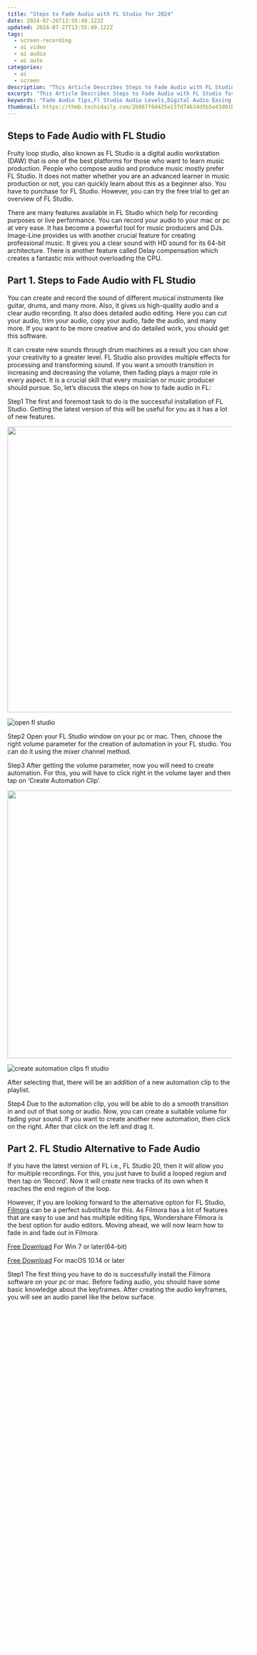 ```yaml
---
title: "Steps to Fade Audio with FL Studio for 2024"
date: 2024-07-26T13:55:49.122Z
updated: 2024-07-27T13:55:49.122Z
tags: 
  - screen-recording
  - ai video
  - ai audio
  - ai auto
categories: 
  - ai
  - screen
description: "This Article Describes Steps to Fade Audio with FL Studio for 2024"
excerpt: "This Article Describes Steps to Fade Audio with FL Studio for 2024"
keywords: "Fade Audio Tips,Fl Studio Audio Levels,Digital Audio Easing,Sound Adjustment Steps,Mixing Audio Gradually,Volume Control Techniques,Audio Transition Methods"
thumbnail: https://thmb.techidaily.com/2b667f6d425e137d74634d5b5e43d01ba3b3015e34fc38e54ba016f1aa0f02aa.jpg
---
```


## Steps to Fade Audio with FL Studio

Fruity loop studio, also known as FL Studio is a digital audio workstation (DAW) that is one of the best platforms for those who want to learn music production. People who compose audio and produce music mostly prefer FL Studio. It does not matter whether you are an advanced learner in music production or not, you can quickly learn about this as a beginner also. You have to purchase for FL Studio. However, you can try the free trial to get an overview of FL Studio.

There are many features available in FL Studio which help for recording purposes or live performance. You can record your audio to your mac or pc at very ease. It has become a powerful tool for music producers and DJs. Image-Line provides us with another crucial feature for creating professional music. It gives you a clear sound with HD sound for its 64-bit architecture. There is another feature called Delay compensation which creates a fantastic mix without overloading the CPU.

## Part 1\. Steps to Fade Audio with FL Studio

You can create and record the sound of different musical instruments like guitar, drums, and many more. Also, it gives us high-quality audio and a clear audio recording. It also does detailed audio editing. Here you can cut your audio, trim your audio, copy your audio, fade the audio, and many more. If you want to be more creative and do detailed work, you should get this software.

It can create new sounds through drum machines as a result you can show your creativity to a greater level. FL Studio also provides multiple effects for processing and transforming sound. If you want a smooth transition in increasing and decreasing the volume, then fading plays a major role in every aspect. It is a crucial skill that every musician or music producer should pursue. So, let’s discuss the steps on how to fade audio in FL:

Step1 The first and foremost task to do is the successful installation of FL Studio. Getting the latest version of this will be useful for you as it has a lot of new features.

<!-- affiliate ads begin -->
<a href="https://ephamedtechinc.pxf.io/c/5597632/2097467/26400?prodsku=B700" target="_top" id="2097467"><img src="//a.impactradius-go.com/display-ad/26400-2097467" border="0" alt="" width="640" height="640"/></a><img height="0" width="0" src="https://imp.pxf.io/i/5597632/2097467/26400" style="position:absolute;visibility:hidden;" border="0" />
<!-- affiliate ads end -->
![open fl studio](https://images.wondershare.com/filmora/article-images/2022/07/open-fl-studio.jpg)

Step2 Open your FL Studio window on your pc or mac. Then, choose the right volume parameter for the creation of automation in your FL studio. You can do it using the mixer channel method.

Step3 After getting the volume parameter, now you will need to create automation. For this, you will have to click right in the volume layer and then tap on ‘Create Automation Clip’.

<!-- affiliate ads begin -->
<a href="https://appsumo.8odi.net/c/5597632/2082526/7443" target="_top" id="2082526"><img src="//a.impactradius-go.com/display-ad/7443-2082526" border="0" alt="" width="1200" height="600"/></a><img height="0" width="0" src="https://appsumo.8odi.net/i/5597632/2082526/7443" style="position:absolute;visibility:hidden;" border="0" />
<!-- affiliate ads end -->
![create automation clips fl studio](https://images.wondershare.com/filmora/article-images/2022/07/create-automation-clips-fl-studio.jpg)

After selecting that, there will be an addition of a new automation clip to the playlist.

Step4 Due to the automation clip, you will be able to do a smooth transition in and out of that song or audio. Now, you can create a suitable volume for fading your sound. If you want to create another new automation, then click on the right. After that click on the left and drag it.

## Part 2\. FL Studio Alternative to Fade Audio

If you have the latest version of FL i.e., FL Studio 20, then it will allow you for multiple recordings. For this, you just have to build a looped region and then tap on ‘Record’. Now it will create new tracks of its own when it reaches the end region of the loop.

However, if you are looking forward to the alternative option for FL Studio, [Filmora](https://tools.techidaily.com/wondershare/filmora/download/) can be a perfect substitute for this. As Filmora has a lot of features that are easy to use and has multiple editing tips, Wondershare Filmora is the best option for audio editors. Moving ahead, we will now learn how to fade in and fade out in Filmora:

[Free Download](https://tools.techidaily.com/wondershare/filmora/download/) For Win 7 or later(64-bit)

[Free Download](https://tools.techidaily.com/wondershare/filmora/download/) For macOS 10.14 or later

Step1 The first thing you have to do is successfully install the Filmora software on your pc or mac. Before fading audio, you should have some basic knowledge about the keyframes. After creating the audio keyframes, you will see an audio panel like the below surface.

<!-- affiliate ads begin -->
<span id="1793213">
					<video width="1080" height="1620" style="cursor:pointer"
           poster="//a.impactradius-go.com/display-clicktoplayimage/1793213.jpeg"
           onclick="if(!this.playClicked){this.play();this.setAttribute('controls',true);this.playClicked=true;}">
	   <source src="//a.impactradius-go.com/display-ad/19135-1793213">
	   <img src="//a.impactradius-go.com/display-clicktoplayimage/1793213.jpeg" style="border: none; height: 100%; width: 100%; object-fit: contain">
	</video>
	<div style="width:1080px;text-align:center"><a href="javascript:window.open(decodeURIComponent('https%3A%2F%2Ftinyland.pxf.io%2Fc%2F5597632%2F1793213%2F19135'), '_blank');void(0);">Click here</a></div>
</span>
<img height="0" width="0" src="https://imp.pxf.io/i/5597632/1793213/19135" style="position:absolute;visibility:hidden;" border="0" />
<!-- affiliate ads end -->
![install filmora software](https://images.wondershare.com/filmora/guide/adjust-video-1.png)

Step2 To fade audio in, you have to go to the audio setting. Then drag the pointer to the fade-in option which is present on the right and then apply the duration.

![fade audio in](https://images.wondershare.com/filmora/guide/add-audio-fade-in-fade-out.jpg)

Step3 If you want your audio to fade out, again go to the audio setting. Then drag the pointer to the fade-out option. Now set your duration and see the fade-out effect.

No matter which audio editing software, what matters is the learning outcome. Learn the features of different editing software and choose what is suitable for you. If you are a beginner, then watch some tutorial videos on YouTube and read some Quora on google. Those who are just interested in audio editing and want to learn more should first try out [Filmora](https://tools.techidaily.com/wondershare/filmora/download/), whereas if you have a basic idea about FL Studio then you can definitely go for it.

<!-- affiliate ads begin -->
<a href="https://engwe.pxf.io/c/5597632/2093504/25579" target="_top" id="2093504"><img src="//a.impactradius-go.com/display-ad/25579-2093504" border="0" alt="" width="1200" height="1200"/></a><img height="0" width="0" src="https://imp.pxf.io/i/5597632/2093504/25579" style="position:absolute;visibility:hidden;" border="0" />
<!-- affiliate ads end -->
## Related FAQs of FL Studio Audio Editing

<!-- affiliate ads begin -->
<a href="https://getlyla.pxf.io/c/5597632/1455723/15391" target="_top" id="1455723"><img src="//a.impactradius-go.com/display-ad/15391-1455723" border="0" alt="" width="336" height="280"/></a><img height="0" width="0" src="https://imp.pxf.io/i/5597632/1455723/15391" style="position:absolute;visibility:hidden;" border="0" />
<!-- affiliate ads end -->
### 1\. How to fade out FL studio mobile?

If you want to fade out your audio in FL on your mobile phone, tap on the waveform icon which is present on the top left side of the audio. It will now open the drop-down menu where you can do automation and then select volume.

### 2\. How to crescendo in FL studio?

If you want to do crescendo in FL Studio, you can apply certain automation on your volume slider and can use that for adding some dynamics. There is another way of doing this by manually changing all the notes’ velocities to the dynamics you want.

### 3\. What is declicking mode FL studio?

Declicking is an option that helps to remove ‘Clicks’ in the beginning or end. But when it comes to FL Studio, the meaning is a bit different. If you need to cut a part of your audio in FL Studio and later there arises a jump between two parts. This is known as declicking mode in FL Studio.

[Free Download](https://tools.techidaily.com/wondershare/filmora/download/) For macOS 10.14 or later

Step1 The first thing you have to do is successfully install the Filmora software on your pc or mac. Before fading audio, you should have some basic knowledge about the keyframes. After creating the audio keyframes, you will see an audio panel like the below surface.

![install filmora software](https://images.wondershare.com/filmora/guide/adjust-video-1.png)

Step2 To fade audio in, you have to go to the audio setting. Then drag the pointer to the fade-in option which is present on the right and then apply the duration.

![fade audio in](https://images.wondershare.com/filmora/guide/add-audio-fade-in-fade-out.jpg)

Step3 If you want your audio to fade out, again go to the audio setting. Then drag the pointer to the fade-out option. Now set your duration and see the fade-out effect.

No matter which audio editing software, what matters is the learning outcome. Learn the features of different editing software and choose what is suitable for you. If you are a beginner, then watch some tutorial videos on YouTube and read some Quora on google. Those who are just interested in audio editing and want to learn more should first try out [Filmora](https://tools.techidaily.com/wondershare/filmora/download/), whereas if you have a basic idea about FL Studio then you can definitely go for it.

<!-- affiliate ads begin -->
<a href="https://shop.incomedia.eu/order/checkout.php?PRODS=12730965&QTY=1&AFFILIATE=108875&CART=1"><img src="https://incomedia.eu/files/images/affiliates/w5/03_WBSX5_728x90_red_CTA.jpg" border="0"></a>
<!-- affiliate ads end -->
## Related FAQs of FL Studio Audio Editing

<!-- affiliate ads begin -->
<a href="https://secure.2checkout.com/order/checkout.php?PRODS=4718730&QTY=1&AFFILIATE=108875&CART=1"> <img src="https://secure.avangate.com/images/merchant/ce9a6fb2becc2d235e62b125e9260102/products/copy_vMixCallScreenshot1-large.jpg" border="0">vMix HD - Software based live production. vMix HD includes everything in vMix Basic HD plus 1000 inputs, Video List, 4 Overlay Channels, and 1 vMix Call 
This bundle includes Studio 200 for vMix from Virtualsetworks, HTTP Matrix 1.0 automation scheduler, and 4 introductory training videos from the Udemy vMix Basic to Amazing course. </a>
<!-- affiliate ads end -->
### 1\. How to fade out FL studio mobile?

If you want to fade out your audio in FL on your mobile phone, tap on the waveform icon which is present on the top left side of the audio. It will now open the drop-down menu where you can do automation and then select volume.

### 2\. How to crescendo in FL studio?

If you want to do crescendo in FL Studio, you can apply certain automation on your volume slider and can use that for adding some dynamics. There is another way of doing this by manually changing all the notes’ velocities to the dynamics you want.

<!-- affiliate ads begin -->
<a href="https://secure.2checkout.com/order/checkout.php?PRODS=3851691&QTY=1&AFFILIATE=108875&CART=1"><img src="http://www.aiseesoft.com/avangate/30p/banner.jpg" border="0"></a>
<!-- affiliate ads end -->
### 3\. What is declicking mode FL studio?

Declicking is an option that helps to remove ‘Clicks’ in the beginning or end. But when it comes to FL Studio, the meaning is a bit different. If you need to cut a part of your audio in FL Studio and later there arises a jump between two parts. This is known as declicking mode in FL Studio.

<ins class="adsbygoogle"
     style="display:block"
     data-ad-format="autorelaxed"
     data-ad-client="ca-pub-7571918770474297"
     data-ad-slot="1223367746"></ins>

<ins class="adsbygoogle"
     style="display:block"
     data-ad-format="autorelaxed"
     data-ad-client="ca-pub-7571918770474297"
     data-ad-slot="1223367746"></ins>



<ins class="adsbygoogle"
     style="display:block"
     data-ad-client="ca-pub-7571918770474297"
     data-ad-slot="8358498916"
     data-ad-format="auto"
     data-full-width-responsive="true"></ins>





<span class="atpl-alsoreadstyle">Also read:</span>
<div><ul>
<li><a href="https://screen-recording.techidaily.com/new-2024-approved-essential-9-video-calling-apps-android-and-ios-review/"><u>[New] 2024 Approved  Essential 9 Video Calling Apps  Android & iOS Review</u></a></li>
<li><a href="https://on-screen-recording.techidaily.com/new-9-key-approaches-to-free-webinar-archiving-for-2024/"><u>[New] 9 Key Approaches to Free Webinar Archiving for 2024</u></a></li>
<li><a href="https://some-techniques.techidaily.com/new-from-camera-roll-to-feed-adding-photos-on-instagram/"><u>[New] From Camera Roll to Feed  Adding Photos on Instagram</u></a></li>
<li><a href="https://some-techniques.techidaily.com/new-gopro-versions-unveiled-an-analytical-review/"><u>[New] Gopro Versions Unveiled  An Analytical Review</u></a></li>
<li><a href="https://some-techniques.techidaily.com/new-immersive-storytelling-journey-our-top-8-selections/"><u>[New] Immersive Storytelling Journey – Our Top 8 Selections</u></a></li>
<li><a href="https://some-techniques.techidaily.com/new-innovative-flight-stability-best-gimbals/"><u>[New] Innovative Flight Stability  Best Gimbals</u></a></li>
<li><a href="https://facebook-video-share.techidaily.com/new-top-5-chill-out-scenes-to-add-zest-to-your-snowy-videos/"><u>[New] Top 5 Chill-Out Scenes to Add Zest to Your Snowy Videos</u></a></li>
<li><a href="https://facebook-record-videos.techidaily.com/updated-2024-approved-elevate-your-online-presence-with-this-all-inclusive-youtube-upload-manual/"><u>[Updated] 2024 Approved  Elevate Your Online Presence with This All-Inclusive YouTube Upload Manual</u></a></li>
<li><a href="https://eaxpv-info.techidaily.com/updated-best-selection-turn-your-videos-into-text-fast-for-2024/"><u>[Updated] Best Selection  Turn Your Videos Into Text Fast for 2024</u></a></li>
<li><a href="https://some-techniques.techidaily.com/updated-expert-tips-for-srt-enhanced-mp4-files/"><u>[Updated] Expert Tips for SRT-Enhanced MP4 Files</u></a></li>
<li><a href="https://some-techniques.techidaily.com/updated-flaunt-your-funny-side-the-art-of-using-cartoon-snaps-on-snapchat/"><u>[Updated] Flaunt Your Funny Side  The Art of Using Cartoon Snaps on Snapchat</u></a></li>
<li><a href="https://some-techniques.techidaily.com/updated-immersive-innovations-the-distinct-worlds-of-mr-ar-and-vr/"><u>[Updated] Immersive Innovations  The Distinct Worlds of MR, AR, & VR</u></a></li>
<li><a href="https://some-techniques.techidaily.com/updated-in-depth-tutorial-enhancing-meeting-experience-in-zoom-win10/"><u>[Updated] In-Depth Tutorial  Enhancing Meeting Experience in Zoom (Win10)</u></a></li>
<li><a href="https://some-techniques.techidaily.com/updated-initiate-xp-project-masterpiece-creation-package/"><u>[Updated] Initiate XP Project Masterpiece Creation Package</u></a></li>
<li><a href="https://some-techniques.techidaily.com/2024-approved-giggles-galore-an-in-depth-look-at-the-goofy-film/"><u>2024 Approved  'Giggles Galore' – An In-Depth Look at The Goofy Film</u></a></li>
<li><a href="https://some-techniques.techidaily.com/2024-approved-expert-picks-of-top-fee-free-live-streaming-tech-tools-for-everyone/"><u>2024 Approved  Expert Picks of Top, Fee-Free Live Streaming Tech Tools for Everyone</u></a></li>
<li><a href="https://some-techniques.techidaily.com/2024-approved-get-free-c-span-footage-simple-legal-steps-explained/"><u>2024 Approved  Get Free C-Span Footage - Simple, Legal Steps Explained</u></a></li>
<li><a href="https://some-techniques.techidaily.com/2024-approved-initiating-live-video-sharing-complete-walkthrough/"><u>2024 Approved  Initiating Live Video Sharing  Complete Walkthrough</u></a></li>
<li><a href="https://article-posts.techidaily.com/2024-approved-mastering-mind-games-top-trivia-channels-for-24/"><u>2024 Approved  Mastering Mind Games – Top Trivia Channels for '24</u></a></li>
<li><a href="https://on-screen-recording.techidaily.com/2024-approved-seekingsuperiorcameraspost-mycam/"><u>2024 Approved  SeekingSuperiorCamerasPost-MyCam</u></a></li>
<li><a href="https://some-techniques.techidaily.com/film-flashes-top-snippets-for-skilled-editors-for-2024/"><u>Film Flashes  Top Snippets for Skilled Editors for 2024</u></a></li>
<li><a href="https://some-techniques.techidaily.com/fix-red-eyes-quickly-in-photos-on-ios-without-cost-for-2024/"><u>Fix Red Eyes Quickly in Photos on iOS Without Cost for 2024</u></a></li>
<li><a href="https://some-techniques.techidaily.com/garmins-ultra-30-camera-unveiled-a-comprehensive-guide-for-2024/"><u>Garmin's Ultra 30 Camera Unveiled  A Comprehensive Guide for 2024</u></a></li>
<li><a href="https://some-techniques.techidaily.com/harness-kinemasters-power-techniques-for-professionals-and-top-online-platforms-for-2024/"><u>Harness KineMaster's Power  Techniques for Professionals & Top Online Platforms for 2024</u></a></li>
<li><a href="https://fix-guide.techidaily.com/how-to-fix-unresponsive-phone-touchscreen-of-nubia-z50-ultra-drfone-by-drfone-fix-android-problems-fix-android-problems/"><u>How To Fix Unresponsive Phone Touchscreen Of Nubia Z50 Ultra | Dr.fone</u></a></li>
<li><a href="https://some-techniques.techidaily.com/in-2024-expert-picks-top-10-live-broadcast-apps-for-basketball-and-soccer-fans/"><u>In 2024, Expert Picks  Top 10 Live-Broadcast Apps for Basketball and Soccer Fans</u></a></li>
<li><a href="https://some-techniques.techidaily.com/in-2024-ffmpeg-and-its-proficiency-in-original-audio-extraction/"><u>In 2024, FFmpeg and Its Proficiency in Original Audio Extraction</u></a></li>
<li><a href="https://some-techniques.techidaily.com/in-2024-funimate-video-mastery-a-comprehensible-guide/"><u>In 2024, Funimate Video Mastery  A Comprehensible Guide</u></a></li>
<li><a href="https://digital-screen-recording.techidaily.com/in-2024-high-speed-screen-grabber-with-audible-narration/"><u>In 2024, High-Speed Screen Grabber with Audible Narration</u></a></li>
<li><a href="https://easy-unlock-android.techidaily.com/in-2024-unlocking-made-easy-the-best-10-apps-for-unlocking-your-realme-narzo-60x-5g-device-by-drfone-android/"><u>In 2024, Unlocking Made Easy The Best 10 Apps for Unlocking Your Realme Narzo 60x 5G Device</u></a></li>
<li><a href="https://youtube-blog.techidaily.com/-youtube-ranks-expertly-navigating-with-key-tools-for-2024/"><u>Top 8 YouTube Ranks  Expertly Navigating with Key Tools for 2024</u></a></li>
<li><a href="https://pokemon-go-android.techidaily.com/what-pokemon-evolve-with-a-dawn-stone-for-realme-12-5g-drfone-by-drfone-virtual-android/"><u>What Pokémon Evolve with A Dawn Stone For Realme 12 5G? | Dr.fone</u></a></li>
</ul></div>

